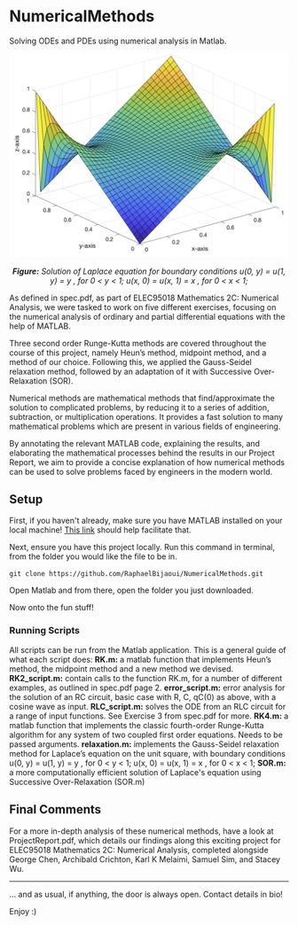 # NumericalMethods
Solving ODEs and PDEs using numerical analysis in Matlab.

<p align="center">
  <img width=550 src="https://github.com/RaphaelBijaoui/images/blob/master/NMrelaxation.png">
</p>
<p align="center">
  <i><b>Figure:</b> Solution of Laplace equation for boundary conditions u(0, y) = u(1, y) = y , for 0 < y < 1; u(x, 0) = u(x, 1) = x , for 0 < x < 1;</i>
</p>

As defined in spec.pdf, as part of ELEC95018 Mathematics 2C: Numerical Analysis, we were tasked to work on five different exercises, focusing on the numerical analysis of ordinary and partial differential equations with the help of MATLAB. 

Three second order Runge-Kutta methods are covered throughout the course of this project, namely Heun’s method, midpoint method, and a method of our choice. Following this, we applied the Gauss-Seidel relaxation method, followed by an adaptation of it with Successive Over-Relaxation (SOR).

Numerical methods are mathematical methods that find/approximate the solution to complicated problems, by reducing it to a series of addition, subtraction, or multiplication operations. It provides a fast solution to many mathematical problems which are present in various fields of engineering.

By annotating the relevant MATLAB code, explaining the results, and elaborating the mathematical processes behind the results in our Project Report, we aim to provide a concise explanation of how numerical methods can be used to solve problems faced by engineers in the modern world.

## Setup
First, if you haven't already, make sure you have MATLAB installed on your local machine! 
<a href="https://www.mathworks.com/downloads/">This link</a> should help facilitate that.

Next, ensure you have this project locally. Run this command in terminal, from the folder you would like the file to be in.
```
git clone https://github.com/RaphaelBijaoui/NumericalMethods.git
```
Open Matlab and from there, open the folder you just downloaded.

Now onto the fun stuff!

### Running Scripts
All scripts can be run from the Matlab application. This is a general guide of what each script does:
**RK.m:** a matlab function that implements Heun’s method, the midpoint method and a new method we devised.
**RK2_script.m:** contain calls to the function RK.m, for a number of different examples, as outlined in spec.pdf page 2.
**error_script.m:** error analysis for the solution of an RC circuit, basic case with R, C, qC(0) as above, with a cosine wave as input.
**RLC_script.m:** solves the ODE from an RLC circuit for a range of input functions. See Exercise 3 from spec.pdf for more.
**RK4.m:** a matlab function that implements the classic fourth-order Runge-Kutta algorithm for any system of two coupled first order equations. Needs to be passed arguments.
**relaxation.m:** implements the Gauss-Seidel relaxation method for Laplace’s equation on the unit square, with boundary conditions u(0, y) = u(1, y) = y , for 0 < y < 1; u(x, 0) = u(x, 1) = x , for 0 < x < 1; 
**SOR.m:** a more computationally efficient solution of Laplace's equation using Successive Over-Relaxation (SOR.m)

## Final Comments
For a more in-depth analysis of these numerical methods, have a look at ProjectReport.pdf, which details our findings along this exciting project for ELEC95018 Mathematics 2C: Numerical Analysis, completed alongside George Chen, Archibald Crichton, Karl K Melaimi, Samuel Sim, and Stacey Wu. 

----------------------------------------------------------------------------------------------------------------------------

... and as usual, if anything, the door is always open. Contact details in bio!

Enjoy :)
